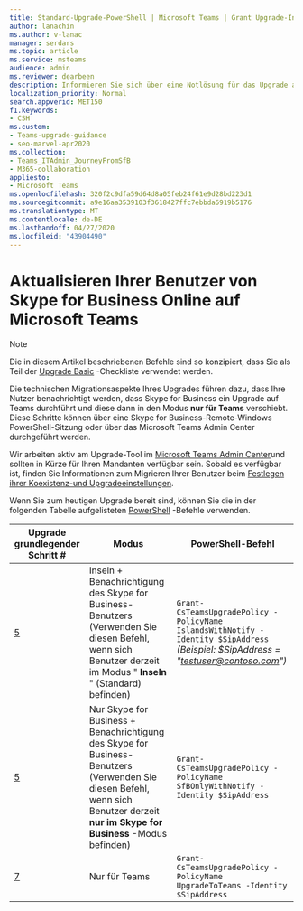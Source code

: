 ```yaml
---
title: Standard-Upgrade-PowerShell | Microsoft Teams | Grant Upgrade-Interop-Richtlinie
author: lanachin
ms.author: v-lanac
manager: serdars
ms.topic: article
ms.service: msteams
audience: admin
ms.reviewer: dearbeen
description: Informieren Sie sich über eine Notlösung für das Upgrade auf Microsoft Teams, wenn das Admin Center nicht in Ihrem Mandanten leuchtet.
localization_priority: Normal
search.appverid: MET150
f1.keywords:
- CSH
ms.custom:
- Teams-upgrade-guidance
- seo-marvel-apr2020
ms.collection:
- Teams_ITAdmin_JourneyFromSfB
- M365-collaboration
appliesto:
- Microsoft Teams
ms.openlocfilehash: 320f2c9dfa59d64d8a05feb24f61e9d28bd223d1
ms.sourcegitcommit: a9e16aa3539103f3618427ffc7ebbda6919b5176
ms.translationtype: MT
ms.contentlocale: de-DE
ms.lasthandoff: 04/27/2020
ms.locfileid: "43904490"
---
```

# <a name="upgrading-your-users-from-skype-for-business-online-to-microsoft-teams"></a>Aktualisieren Ihrer Benutzer von Skype for Business Online auf Microsoft Teams

> [!Note]
> Die in diesem Artikel beschriebenen Befehle sind so konzipiert, dass Sie als Teil der [Upgrade Basic](https://aka.ms/UpgradeBasic) -Checkliste verwendet werden.

Die technischen Migrationsaspekte Ihres Upgrades führen dazu, dass Ihre Nutzer benachrichtigt werden, dass Skype for Business ein Upgrade auf Teams durchführt und diese dann in den Modus **nur für Teams** verschiebt. Diese Schritte können über eine Skype for Business-Remote-Windows PowerShell-Sitzung oder über das Microsoft Teams Admin Center durchgeführt werden.

Wir arbeiten aktiv am Upgrade-Tool im [Microsoft Teams Admin Center](manage-teams-skypeforbusiness-admin-center.md)und sollten in Kürze für Ihren Mandanten verfügbar sein. Sobald es verfügbar ist, finden Sie Informationen zum Migrieren Ihrer Benutzer beim [Festlegen ihrer Koexistenz-und Upgradeeinstellungen](https://aka.ms/SkypeToTeams-SetCoexistence).

Wenn Sie zum heutigen Upgrade bereit sind, können Sie die in der folgenden Tabelle aufgelisteten [PowerShell](https://docs.microsoft.com/office365/enterprise/powershell/manage-office-365-with-office-365-powershell) -Befehle verwenden.

| Upgrade grundlegender Schritt # | Modus | PowerShell-Befehl |
|---|---|---|
| [5](upgrade-basic.md#step-5) | Inseln + Benachrichtigung des Skype for Business-Benutzers<br>(Verwenden Sie diesen Befehl, wenn sich Benutzer derzeit im Modus " **Inseln** " (Standard) befinden) | ```Grant-CsTeamsUpgradePolicy -PolicyName IslandsWithNotify -Identity $SipAddress```<br>*(Beispiel: $SipAddress = "testuser@contoso.com")* |
| [5](upgrade-basic.md#step-5) | Nur Skype for Business + Benachrichtigung des Skype for Business-Benutzers <br>(Verwenden Sie diesen Befehl, wenn sich Benutzer derzeit **nur im Skype for Business** -Modus befinden) | ```Grant-CsTeamsUpgradePolicy -PolicyName SfBOnlyWithNotify -Identity $SipAddress```  |
| [7](upgrade-basic.md#step-7) | Nur für Teams | ```Grant-CsTeamsUpgradePolicy -PolicyName UpgradeToTeams -Identity $SipAddress```  |
